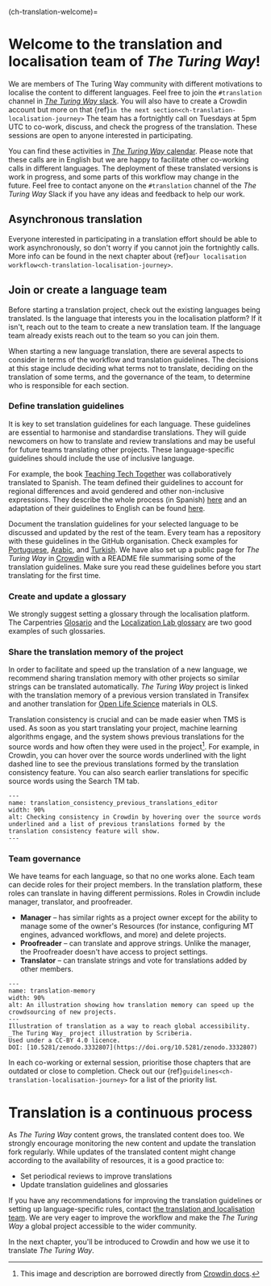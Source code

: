 (ch-translation-welcome)=
# Welcome to the translation and localisation team of _The Turing Way_!

We are members of The Turing Way community with different motivations to localise the content to different languages. Feel free to join the `#translation` channel in [_The Turing Way_ slack](https://theturingway.slack.com). You will also have to create a Crowdin account but more on that {ref}`in the next section<ch-translation-localisation-journey>` The team has a fortnightly call on Tuesdays at 5pm UTC to co-work, discuss, and check the progress of the translation. These sessions are open to anyone interested in participating.

You can find these activities in [_The Turing Way_ calendar](https://calendar.google.com/calendar?cid=dGhldHVyaW5nd2F5QGdtYWlsLmNvbQ). Please note that these calls are in English but we are happy to facilitate other co-working calls in different languages. The deployment of these translated versions is work in progress, and some parts of this workflow may change in the future. Feel free to contact anyone on the `#translation` channel of the _The Turing Way_ Slack if you have any ideas and feedback to help our work.

## Asynchronous translation

Everyone interested in participating in a translation effort should be able to work asynchronously, so don't worry if you cannot join the fortnightly calls. More info can be found in the next chapter about {ref}`our localisation workflow<ch-translation-localisation-journey>`.

## Join or create a language team

Before starting a translation project, check out the existing languages being translated. Is the language that interests you in the localisation platform? If it isn't, reach out to the team to create a new translation team. If the language team already exists reach out to the team so you can join them.

When starting a new language translation, there are several aspects to consider in terms of the workflow and translation guidelines. The decisions at this stage include deciding what terms not to translate, deciding on the translation of some terms, and the governance of the team, to determine who is responsible for each section.

### Define translation guidelines

It is key to set translation guidelines for each language. These guidelines are essential to harmonise and standardise translations. They will guide newcomers on how to translate and review translations and may be useful for future teams translating other projects. These language-specific guidelines should include the use of inclusive language.

For example, the book [Teaching Tech Together](https://teachtogether.tech/) was collaboratively translated to Spanish. The team defined their guidelines to account for regional differences and avoid gendered and other non-inclusive expressions. They describe the whole process (in Spanish) [here](https://teachtogether.tech/es/index.html#s:traduccion) and an adaptation of their guidelines to English can be found [here](https://github.com/gvwilson/teachtogether.tech#translations).

Document the translation guidelines for your selected language to be discussed and updated by the rest of the team. Every team has a repository with these guidelines in the GitHub organisation. Check examples for [Portuguese](https://github.com/TWTranslation/Portuguese_specific_translation_guidelines), [Arabic](https://github.com/TWTranslation/Arabic-specific-Translation-rules), and [Turkish](https://github.com/TWTranslation/Turkish-specific-Translation-rules). We have also set up a public page for _The Turing Way_ in [Crowdin](https://turingway.crowdin.com/turing-way) with a README file summarising some of the translation guidelines. Make sure you read these guidelines before you start translating for the first time.


### Create and update a glossary

We strongly suggest setting a glossary through the localisation platform. The Carpentries [Glosario](https://glosario.carpentries.org/) and the [Localization Lab glossary](https://www.localizationlab.org/glossaries) are two good examples of such glossaries.

### Share the translation memory of the project

In order to facilitate and speed up the translation of a new language, we recommend sharing translation memory with other projects so similar strings can be translated automatically. _The Turing Way_ project is linked with the translation memory of a previous version translated in Transifex and another translation for [Open Life Science](https://openlifesci.org/) materials in OLS.

Translation consistency is crucial and can be made easier when TMS is used. As soon as you start translating your project, machine learning algorithms engage, and the system shows previous translations for the source words and how often they were used in the project[^1]. For example, in Crowdin, you can hover over the source words underlined with the light dashed line to see the previous translations formed by the translation consistency feature. You can also search earlier translations for specific source words using the Search TM tab.

```{figure} ../../figures/translation-consistency-previous-translations-editor.*
---
name: translation_consistency_previous_translations_editor
width: 90%
alt: Checking consistency in Crowdin by hovering over the source words underlined and a list of previous translations formed by the translation consistency feature will show.
---
```


### Team governance

We have teams for each language, so that no one works alone. Each team can decide roles for their project members. In the translation platform, these roles can translate in having different permissions. Roles in Crowdin include manager, translator, and proofreader.
- **Manager** – has similar rights as a project owner except for the ability to manage some of the owner's Resources (for instance, configuring MT engines, advanced workflows, and more) and delete projects.
- **Proofreader** – can translate and approve strings. Unlike the manager, the Proofreader doesn't have access to project settings.
- **Translator** – can translate strings and vote for translations added by other members.


```{figure} ../../figures/translation-memory-animation.*
---
name: translation-memory
width: 90%
alt: An illustration showing how translation memory can speed up the crowdsourcing of new projects.
---
Illustration of translation as a way to reach global accessibility. _The Turing Way_ project illustration by Scriberia.
Used under a CC-BY 4.0 licence.
DOI: [10.5281/zenodo.3332807](https://doi.org/10.5281/zenodo.3332807)
```


In each co-working or external session, prioritise those chapters that are outdated or close to completion. Check out our {ref}`guidelines<ch-translation-localisation-journey>` for a list of the priority list.

# Translation is a continuous process

As _The Turing Way_ content grows, the translated content does too. We strongly encourage monitoring the new content and update the translation fork regularly. While updates of the translated content might change according to the availability of resources, it is a good practice to:

* Set periodical reviews to improve translations
* Update translation guidelines and glossaries

If you have any recommendations for improving the translation guidelines or setting up language-specific rules, contact [the translation and localisation team](https://github.com/alan-turing-institute/the-turing-way/blob/main/ways_of_working.md). We are very eager to improve the workflow and make the _The Turing Way_ a global project accessible to the wider community.


In the next chapter, you'll be introduced to  Crowdin and how we use it to translate _The Turing Way_.
[^1]: This image and description are borrowed directly from [Crowdin docs](https://support.crowdin.com/translation-consistency/).
